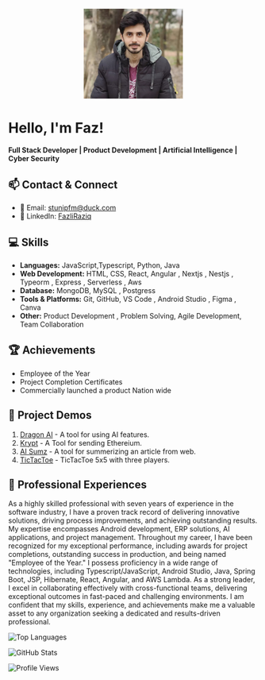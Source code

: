 <!-- Profile Image and Title -->
<p align="center">
  <img src="me.jpg" alt="Fazli Raziq" width="200"/>
</p>

# Hello, I'm Faz!
#### Full Stack Developer | Product Development | Artificial Intelligence | Cyber Security


<!-- Contact Details and Connect with Me -->
## 📫 Contact & Connect
- 📧 Email: stunipfm@duck.com
- 💼 LinkedIn: [FazliRaziq](https://www.linkedin.com/in/fazliraziq)

<!-- Skills Section -->
## 💻 Skills
- **Languages:** JavaScript,Typescript, Python, Java
- **Web Development:** HTML, CSS, React, Angular , Nextjs , Nestjs , Typeorm , Express , Serverless , Aws
- **Database:** MongoDB, MySQL , Postgress
- **Tools & Platforms:** Git, GitHub, VS Code , Android Studio , Figma , Canva
- **Other:** Product Development , Problem Solving, Agile Development, Team Collaboration 

<!-- Achievements Section -->
## 🏆 Achievements
- Employee of the Year
- Project Completion Certificates
- Commercially launched a product Nation wide 

<!-- Project Live URLs for Demo -->
## 🚀 Project Demos
1. [Dragon AI](https://dragon-ai-saas.vercel.app/) - A tool for using AI features.
2. [Krypt](http://tinyurl.com/368p2445) - A Tool for sending Ethereium. 
3. [AI Sumz](https://ai-summery.vercel.app/) - A tool for summerizing an article from web.
4. [TicTacToe](https://tictac-three-ruby.vercel.app/) - TicTacToe 5x5 with three players.


<!-- Professional Experiences Section -->
## 👔 Professional Experiences
As a highly skilled professional with seven years of experience in the software industry, I have a proven track record of delivering innovative solutions, driving process improvements, and achieving outstanding results. My expertise encompasses Android development, ERP solutions, AI applications, and project management. Throughout my career, I have been recognized for my exceptional performance, including awards for project completions, outstanding success in production, and being named "Employee of the Year." I possess proficiency in a wide range of technologies, including Typescript/JavaScript, Android Studio, Java, Spring Boot, JSP, Hibernate, React, Angular, and AWS Lambda. As a strong leader, I excel in collaborating effectively with cross-functional teams, delivering exceptional outcomes in fast-paced and challenging environments. I am confident that my skills, experience, and achievements make me a valuable asset to any organization seeking a dedicated and results-driven professional.

<!-- GitHub Top Languages -->
![Top Languages](https://github-readme-stats.vercel.app/api/top-langs/?username=fazliraziq&layout=compact&hide_border=true)

<!-- GitHub Stats (Optional) -->
![GitHub Stats](https://github-readme-stats.vercel.app/api?username=fazliraziq&show_icons=true&hide_border=true)

<!-- Visitors Counter (Optional) -->
![Profile Views](https://komarev.com/ghpvc/?username=fazliraziq&color=blue)
